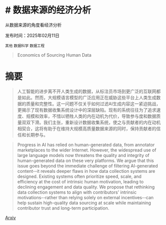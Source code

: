 # # 数据来源的经济分析
从数据来源的角度看经济分析

发布时间：2025年02月11日

`其他` `数据科学` `数据工程`

> Economics of Sourcing Human Data

# 摘要

> 人工智能的进步离不开人类生成的数据，从标注员市场到更广泛的互联网都是如此。然而，大规模语言模型的广泛应用正在威胁这些平台上人类生成数据的质量和完整性。这一问题不仅关乎如何过滤AI生成内容这一紧迫挑战，更揭示了现有数据收集系统设计中的深层缺陷。现有的系统往往为了追求速度、规模和效率，不惜以牺牲人类的内在动机为代价，导致参与度和数据质量双双下滑。我们主张，重新设计数据收集系统，使之与贡献者的内在动机相契合，这将有助于在维持大规模高质量数据来源的同时，保持贡献者的信任和长期参与。

> Progress in AI has relied on human-generated data, from annotator marketplaces to the wider Internet. However, the widespread use of large language models now threatens the quality and integrity of human-generated data on these very platforms. We argue that this issue goes beyond the immediate challenge of filtering AI-generated content--it reveals deeper flaws in how data collection systems are designed. Existing systems often prioritize speed, scale, and efficiency at the cost of intrinsic human motivation, leading to declining engagement and data quality. We propose that rethinking data collection systems to align with contributors' intrinsic motivations--rather than relying solely on external incentives--can help sustain high-quality data sourcing at scale while maintaining contributor trust and long-term participation.

[Arxiv](https://arxiv.org/abs/2502.07732)